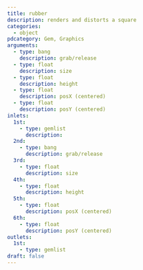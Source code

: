 ```yaml
---
title: rubber
description: renders and distorts a square
categories:
  - object
pdcategory: Gem, Graphics
arguments:
  - type: bang
    description: grab/release
  - type: float
    description: size
  - type: float
    description: height
  - type: float
    description: posX (centered)
  - type: float
    description: posY (centered)
inlets:
  1st:
    - type: gemlist
      description:
  2nd:
    - type: bang
      description: grab/release
  3rd:
    - type: float
      description: size
  4th:
    - type: float
      description: height
  5th:
    - type: float
      description: posX (centered)
  6th:
    - type: float
      description: posY (centered)
outlets:
  1st:
    - type: gemlist
draft: false
---
```

